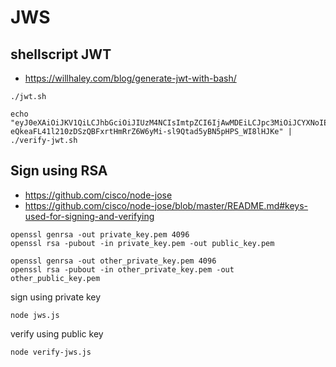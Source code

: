 # JWS

## shellscript JWT
+ https://willhaley.com/blog/generate-jwt-with-bash/

```shell
./jwt.sh
```


```shell
echo "eyJ0eXAiOiJKV1QiLCJhbGciOiJIUzM4NCIsImtpZCI6IjAwMDEiLCJpc3MiOiJCYXNoIEpXVCBHZW5lcmF0b3IiLCJpYXQiOjE2NTQyNTYzMjksImV4cCI6MTY1NDI1NjMzMH0.eyJJZCI6MSwiTmFtZSI6IkhlbGxvLCB3b3JsZCEiLCJ1c2VyIjoiQW5kcsOpZmZmZmZmZmZmZmYifQ.a4D-eQkeaFL41l210zDSzQBFxrtHmRrZ6W6yMi-sl9Qtad5yBN5pHPS_WI8lHJKe" | ./verify-jwt.sh

```

## Sign using RSA

+ https://github.com/cisco/node-jose
+ https://github.com/cisco/node-jose/blob/master/README.md#keys-used-for-signing-and-verifying

```shell
openssl genrsa -out private_key.pem 4096
openssl rsa -pubout -in private_key.pem -out public_key.pem

openssl genrsa -out other_private_key.pem 4096
openssl rsa -pubout -in other_private_key.pem -out other_public_key.pem
```

sign using private key
```shell
node jws.js 
```

verify using public key
```shell
node verify-jws.js
```